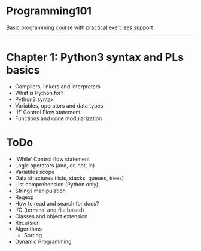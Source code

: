 # Programming101

Basic programming course with practical exercises support

---

# Chapter 1: Python3 syntax and PLs basics
 - Compilers, linkers and interpreters
 - What is Python for?
 - Python3 syntax
 - Variables, operators and data types
 - 'If' Control Flow statement
 - Functions and code modularization

# ToDo
- 'While' Control flow statement
- Logic operators (and, or, not, in)
- Variables scope
- Data structures (lists, stacks, queues, trees)
- List comprehension (Python only)
- Strings manipulation
- Regexp
- How to read and search for docs?
- I/O (terminal and file based)
- Classes and object extension
- Recursion
- Algorithms
    * Sorting 
- Dynamic Programming

